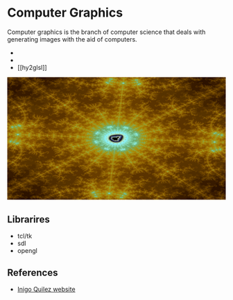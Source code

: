 # Computer Graphics

Computer graphics is the branch of computer science that deals with generating images with the aid of computers.

- <fractal>
- <vulkan>
- [[hy2glsl]]

![minibrot](https://raw.githubusercontent.com/TristanCacqueray/demo-render/master/animations/rokano.png)

## Librarires

- tcl/tk
- sdl
- opengl

## References

- [Inigo Quilez website](https://www.iquilezles.org/)
